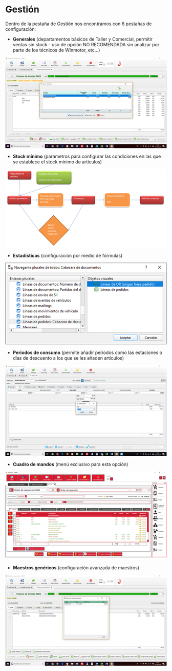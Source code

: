 # Gestión

Dentro de la pestaña de Gestión nos encontramos con 6 pestañas de configuración:

* **Generales** \(departamentos básicos de Taller y Comercial, permitir ventas sin stock - uso de opción NO RECOMENDADA sin analizar por parte de los técnicos de Winmotor, etc...\)

![](../../../.gitbook/assets/image%20%2896%29.png)

* **Stock mínimo** \(parámetros para configurar las condiciones en las que se establece el stock mínimo de artículos\)

![](../../../.gitbook/assets/image%20%2854%29.png)

* **Estadísticas** \(configuración por medio de fórmulas\)

![](../../../.gitbook/assets/image%20%2823%29.png)

* **Periodos de consumo** \(permite añadir periodos como las estaciones o días de descuento a los que se les añaden artículos\)

![](../../../.gitbook/assets/image%20%28141%29.png)

* **Cuadro de mandos** \(menú exclusivo para esta opción\)

![](../../../.gitbook/assets/image%20%28384%29.png)

* **Maestros genéricos** \(configuración avanzada de maestros\)

![](../../../.gitbook/assets/image%20%28290%29.png)

